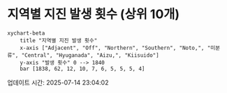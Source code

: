# 지역별 지진 발생 횟수 (상위 10개)

```mermaid
xychart-beta
    title "지역별 지진 발생 횟수"
    x-axis ["Adjacent", "Off", "Northern", "Southern", "Noto,", "미분류", "Central", "Hyuganada", "Aizu,", "Kiisuido"]
    y-axis "발생 횟수" 0 --> 1840
    bar [1838, 62, 12, 10, 7, 6, 5, 5, 5, 4]
```

업데이트 시간: 2025-07-14 23:04:02
